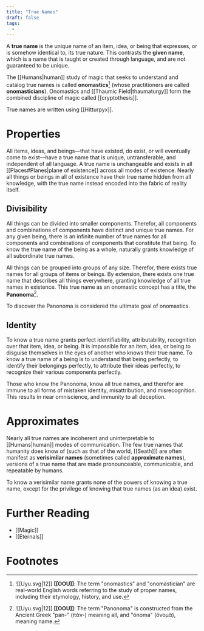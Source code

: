 ```yaml
---
title: "True Names"
draft: false
tags:
  - 
---
```


A **true name** is the unique name of an item, idea, or being that expresses, or is somehow identical to, its true nature. This contrasts the **given name**, which is a name that is taught or created through language, and are not guaranteed to be unique.

The [[Humans|human]] study of magic that seeks to understand and catalog true names is called **onomastics**[^ono] (whose practitioners are called **onomasticians**). Onomastics and [[Thaumic Field|thaumaturgy]] form the combined discipline of magic called [[cryptothesis]].

True names are written using [[Hitturpyx]].

# Properties
All items, ideas, and beings—that have existed, do exist, or will eventually come to exist—have a true name that is unique, untransferable, and independent of all language. A true name is unchangeable and exists in all [[Places#Planes|plane of existence]] across all modes of existence. Nearly all things or beings in all of existence have their true name hidden from all knowledge, with the true name instead encoded into the fabric of reality itself.

## Divisibility
All things can be divided into smaller components. Therefor, all components and combinations of components have distinct and unique true names. For any given being, there is an infinite number of true names for all components and combinations of components that constitute that being. To know the true name of the being as a whole, naturally grants knowledge of all subordinate true names.

All things can be grouped into groups of any size. Therefor, there exists true names for all groups of items or beings. By extension, there exists one true name that describes all things everywhere, granting knowledge of all true names in existence. This true name as an onomastic concept has a title, the **Panonoma**[^pan]. 

To discover the Panonoma is considered the ultimate goal of onomastics.

## Identity
To know a true name grants perfect identifiability, attributability, recognition over that item, idea, or being. It is impossible for an item, idea, or being to disguise themselves in the eyes of another who knows their true name. To know a true name of a being is to understand that being perfectly, to identify their belongings perfectly, to attribute their  ideas perfectly, to recognize their various components perfectly. 

Those who know the Panonoma, know all true names, and therefor are immune to all forms of mistaken identity, misattribution, and misrecognition. This results in near omniscience, and immunity to all deception.

# Approximates
Nearly all true names are incoherent and uninterpretable to [[Humans|human]] modes of communication. The few true names that humanity does know of (such as that of the world, [[Seath]]) are often manifest as **verisimilar names** (sometimes called **approximate names**), versions of a true name that are made pronounceable, communicable, and repeatable by humans. 

To know a verisimilar name grants none of the powers of knowing a true name, except for the privilege of knowing that true names (as an idea) exist.

# Further Reading
- [[Magic]]
- [[Eternals]]

# Footnotes
[^ono]: ![[Uyu.svg|12]] **[[OOU]]**: The term "onomastics" and "onomastician" are real-world English words referring to the study of proper names, including their etymology, history, and use.

[^pan]: ![[Uyu.svg|12]] **[[OOU]]**: The term "Panonoma" is constructed from the Ancient Greek "pan-" (πᾰν-) meaning all, and "ónoma" (ὄνομᾰ), meaning name. 
